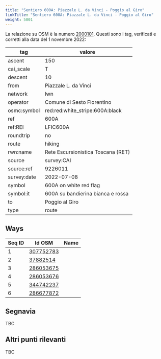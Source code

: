 ```yaml
---
title: "Sentiero 600A: Piazzale L. da Vinci - Poggio al Giro"
linkTitle: "Sentiero 600A: Piazzale L. da Vinci - Poggio al Giro"
weight: 5001
---
```


La relazione su OSM è la numero [2000101]. Questi sono i tag, verificati e corretti alla data del 1 novembre 2022:

| tag         | valore                                        |
|-------------|-----------------------------------------------|
| ascent      | 150                                           |
| cai_scale   | T                                             |
| descent     | 10                                            |
| from        | Piazzale L. da Vinci                          |
| network     | lwn                                           |
| operator    | Comune di Sesto Fiorentino                    |
| osmc:symbol | red:red:white_stripe:600A:black               |
| ref         | 600A                                          |
| ref:REI     | LFIC600A                                      |
| roundtrip   | no                                            |
| route       | hiking                                        |
| rwn:name    | Rete Escursionistica Toscana (RET)            |
| source      | survey:CAI                                    |
| source:ref  | 9226011                                       |
| survey:date | 2022-07-08                                    |
| symbol      | 600A on white red flag                        |
| symbol:it   | 600A su bandierina bianca e rossa             |
| to          | Poggio al Giro                                |
| type        | route                                         |

## Ways

| Seq ID | Id OSM       | Name                         |
|--------|--------------|------------------------------|
|  1     | [307752783]  |                              |
|  2     | [37882514]   |                              |
|  3     | [286053675]  |                              |
|  4     | [286053676]  |                              |
|  5     | [344742237]  |                              |
|  6     | [286677872]  |                              |

## Segnavia

TBC

## Altri punti rilevanti

TBC

[2000101]:https://www.openstreetmap.org/relation/2000101

[307752783]:https://www.openstreetmap.org/way/307752783
[37882514]:https://www.openstreetmap.org/way/37882514
[286053675]:https://www.openstreetmap.org/way/286053675
[286053676]:https://www.openstreetmap.org/way/286053676
[344742237]:https://www.openstreetmap.org/way/344742237
[286677872]:https://www.openstreetmap.org/way/286677872

